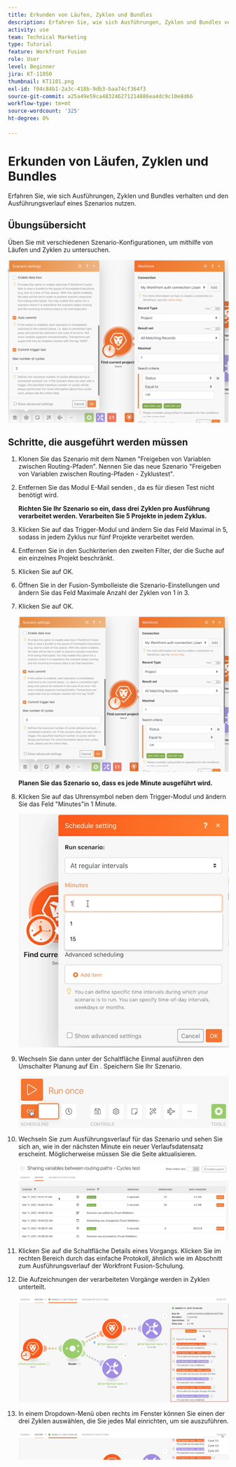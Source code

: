```yaml
---
title: Erkunden von Läufen, Zyklen und Bundles
description: Erfahren Sie, wie sich Ausführungen, Zyklen und Bundles verhalten und den Ausführungsverlauf eines Szenarios nutzen.
activity: use
team: Technical Marketing
type: Tutorial
feature: Workfront Fusion
role: User
level: Beginner
jira: KT-11050
thumbnail: KT1101.png
exl-id: f04c84b1-2a3c-418b-9db3-baa74cf364f3
source-git-commit: a25a49e59ca483246271214886ea4dc9c10e8d66
workflow-type: tm+mt
source-wordcount: '325'
ht-degree: 0%

---
```


# Erkunden von Läufen, Zyklen und Bundles

Erfahren Sie, wie sich Ausführungen, Zyklen und Bundles verhalten und den Ausführungsverlauf eines Szenarios nutzen.

## Übungsübersicht

Üben Sie mit verschiedenen Szenario-Konfigurationen, um mithilfe von Läufen und Zyklen zu untersuchen.

![Analyse von Ausführungszyklen und -paketen Bild 1](../12-exercises/assets/exploring-runs-cycles-and-bundles-walkthrough-1.png)

## Schritte, die ausgeführt werden müssen

1. Klonen Sie das Szenario mit dem Namen &quot;Freigeben von Variablen zwischen Routing-Pfaden&quot;. Nennen Sie das neue Szenario &quot;Freigeben von Variablen zwischen Routing-Pfaden - Zyklustest&quot;.
1. Entfernen Sie das Modul E-Mail senden , da es für diesen Test nicht benötigt wird.

   **Richten Sie Ihr Szenario so ein, dass drei Zyklen pro Ausführung verarbeitet werden. Verarbeiten Sie 5 Projekte in jedem Zyklus.**

1. Klicken Sie auf das Trigger-Modul und ändern Sie das Feld Maximal in 5, sodass in jedem Zyklus nur fünf Projekte verarbeitet werden.
1. Entfernen Sie in den Suchkriterien den zweiten Filter, der die Suche auf ein einzelnes Projekt beschränkt.
1. Klicken Sie auf OK.

1. Öffnen Sie in der Fusion-Symbolleiste die Szenario-Einstellungen und ändern Sie das Feld Maximale Anzahl der Zyklen von 1 in 3.
1. Klicken Sie auf OK.

   ![Analyse von Ausführungszyklen und -paketen Bild 1](../12-exercises/assets/exploring-runs-cycles-and-bundles-walkthrough-1.png)


   **Planen Sie das Szenario so, dass es jede Minute ausgeführt wird.**

1. Klicken Sie auf das Uhrensymbol neben dem Trigger-Modul und ändern Sie das Feld &quot;Minutes&quot;in 1 Minute.

   ![Analyse von Ausführungszyklen und -paketen Bild 2](../12-exercises/assets/exploring-runs-cycles-and-bundles-walkthrough-2.png)

1. Wechseln Sie dann unter der Schaltfläche Einmal ausführen den Umschalter Planung auf Ein . Speichern Sie Ihr Szenario.

   ![Analyse von Ausführungszyklen und -paketen Bild 3](../12-exercises/assets/exploring-runs-cycles-and-bundles-walkthrough-3.png)

1. Wechseln Sie zum Ausführungsverlauf für das Szenario und sehen Sie sich an, wie in der nächsten Minute ein neuer Verlaufsdatensatz erscheint. Möglicherweise müssen Sie die Seite aktualisieren.

   ![Analyse von Ausführungszyklen und -paketen Bild 1](../12-exercises/assets/exploring-runs-cycles-and-bundles-walkthrough-4.png)

1. Klicken Sie auf die Schaltfläche Details eines Vorgangs. Klicken Sie im rechten Bereich durch das einfache Protokoll, ähnlich wie im Abschnitt zum Ausführungsverlauf der Workfront Fusion-Schulung.
1. Die Aufzeichnungen der verarbeiteten Vorgänge werden in Zyklen unterteilt.

   ![Analyse von Ausführungszyklen und Bundles Bild 5](../12-exercises/assets/exploring-runs-cycles-and-bundles-walkthrough-5.png)

1. In einem Dropdown-Menü oben rechts im Fenster können Sie einen der drei Zyklen auswählen, die Sie jedes Mal einrichten, um sie auszuführen.

   ![Analyse von Ausführungszyklen und Bundles Bild 6](../12-exercises/assets/exploring-runs-cycles-and-bundles-walkthrough-6.png)
